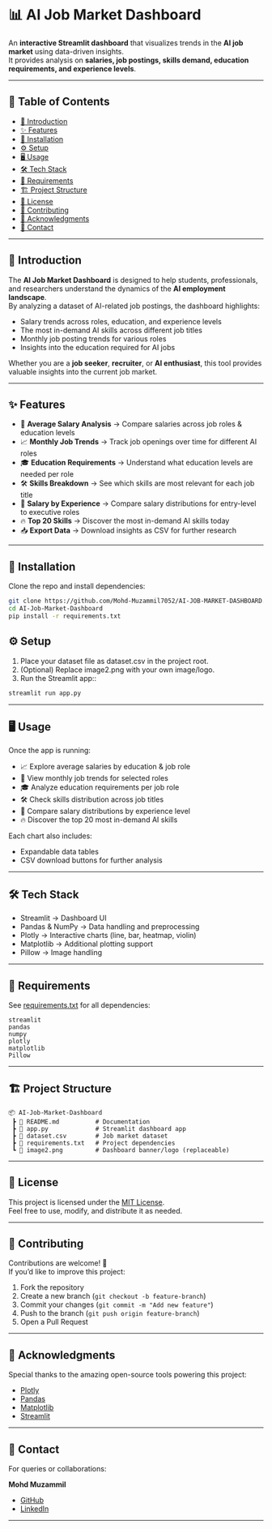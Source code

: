 # 📊 AI Job Market Dashboard  

An **interactive Streamlit dashboard** that visualizes trends in the **AI job market** using data-driven insights.  
It provides analysis on **salaries, job postings, skills demand, education requirements, and experience levels**.  

---

## 📑 Table of Contents  

- [📖 Introduction](#-introduction)  
- [✨ Features](#-features)  
- [🚀 Installation](#-installation)  
- [⚙️ Setup](#️-setup)  
- [🖥️ Usage](#️-usage)  
- [🛠️ Tech Stack](#-tech-stack)  
- [📌 Requirements](#-requirements)  
- [🏗️ Project Structure](#️-project-structure)  
- [📄 License](#-license)  
- [🤝 Contributing](#-contributing)  
- [🙌 Acknowledgments](#-acknowledgments)  
- [📧 Contact](#-contact)  

---

## 📖 Introduction  

The **AI Job Market Dashboard** is designed to help students, professionals, and researchers understand the dynamics of the **AI employment landscape**.  
By analyzing a dataset of AI-related job postings, the dashboard highlights:  

- Salary trends across roles, education, and experience levels  
- The most in-demand AI skills across different job titles  
- Monthly job posting trends for various roles  
- Insights into the education required for AI jobs  

Whether you are a **job seeker**, **recruiter**, or **AI enthusiast**, this tool provides valuable insights into the current job market.  

---

## ✨ Features  

- 💸 **Average Salary Analysis** → Compare salaries across job roles & education levels  
- 📈 **Monthly Job Trends** → Track job openings over time for different AI roles  
- 🎓 **Education Requirements** → Understand what education levels are needed per role  
- 🛠️ **Skills Breakdown** → See which skills are most relevant for each job title  
- 🎻 **Salary by Experience** → Compare salary distributions for entry-level to executive roles  
- 🔥 **Top 20 Skills** → Discover the most in-demand AI skills today  
- 📥 **Export Data** → Download insights as CSV for further research  

---

## 🚀 Installation  

Clone the repo and install dependencies:  

```bash
git clone https://github.com/Mohd-Muzammil7052/AI-JOB-MARKET-DASHBOARD.git
cd AI-Job-Market-Dashboard
pip install -r requirements.txt

```


## ⚙️ Setup

1. Place your dataset file as dataset.csv in the project root.
2. (Optional) Replace image2.png with your own image/logo.
3. Run the Streamlit app::
```bash
streamlit run app.py
```

---

## 🖥️ Usage

Once the app is running:

* 📈 Explore average salaries by education & job role
* 📅 View monthly job trends for selected roles
* 🎓 Analyze education requirements per job role
* 🛠️ Check skills distribution across job titles
* 💼 Compare salary distributions by experience level
* 🔥 Discover the top 20 most in-demand AI skills

Each chart also includes:
* Expandable data tables
* CSV download buttons for further analysis

---

## 🛠️ Tech Stack

* Streamlit → Dashboard UI
* Pandas & NumPy → Data handling and preprocessing
* Plotly → Interactive charts (line, bar, heatmap, violin)
* Matplotlib → Additional plotting support
* Pillow → Image handling

---

## 📌 Requirements

See [requirements.txt](https://github.com/Mohd-Muzammil7052/Chat-With-WebPage/blob/main/requirements.txt) for all dependencies:

```text
streamlit
pandas
numpy
plotly
matplotlib
Pillow
```

---

## 🏗️ Project Structure  

```text
📦 AI-Job-Market-Dashboard
 ┣ 📜 README.md          # Documentation
 ┣ 📜 app.py             # Streamlit dashboard app
 ┣ 📜 dataset.csv        # Job market dataset
 ┣ 📜 requirements.txt   # Project dependencies
 ┗ 📜 image2.png         # Dashboard banner/logo (replaceable)
```

---

## 📄 License  

This project is licensed under the [MIT License](https://opensource.org/license/mit).  
Feel free to use, modify, and distribute it as needed.

---

## 🤝 Contributing  

Contributions are welcome! 🎉  
If you’d like to improve this project:  

1. Fork the repository  
2. Create a new branch (`git checkout -b feature-branch`)  
3. Commit your changes (`git commit -m "Add new feature"`)  
4. Push to the branch (`git push origin feature-branch`)  
5. Open a Pull Request  

---

## 🙌 Acknowledgments  

Special thanks to the amazing open-source tools powering this project:  

- [Plotly](https://plotly.com/)  
- [Pandas](https://pandas.pydata.org/)  
- [Matplotlib](https://matplotlib.org/)  
- [Streamlit](https://streamlit.io/)  

---

## 📧 Contact  

For queries or collaborations:  

**Mohd Muzammil**  
- [GitHub](https://github.com/Mohd-Muzammil7052)  
- [LinkedIn](https://www.linkedin.com/in/mohd-muzammil-109044290/)  

---
